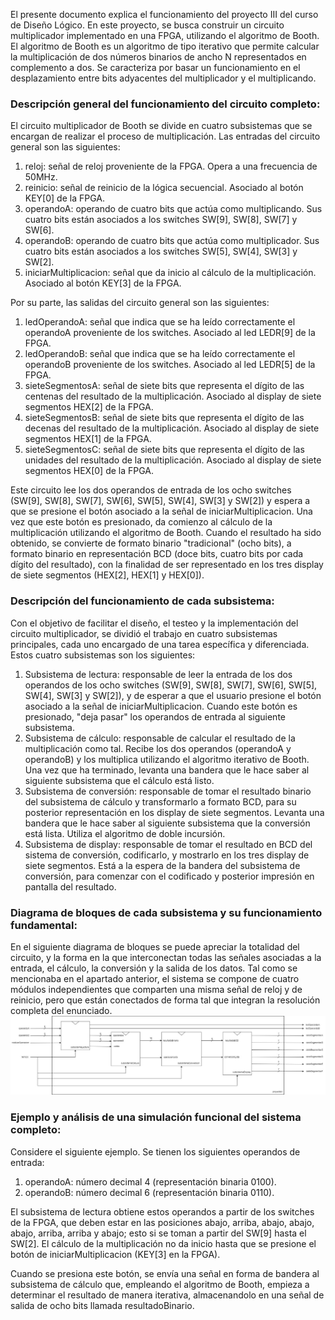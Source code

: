 El presente documento explica el funcionamiento del proyecto III del curso de Diseño Lógico. En este proyecto, se busca construir un circuito multiplicador implementado en una FPGA, utilizando el algoritmo de Booth.
El algoritmo de Booth es un algoritmo de tipo iterativo que permite calcular la multiplicación de dos números binarios de ancho N representados en complemento a dos. Se caracteriza por
basar un funcionamiento en el desplazamiento entre bits adyacentes del multiplicador y el multiplicando.

### Descripción general del funcionamiento del circuito completo:
El circuito multiplicador de Booth se divide en cuatro subsistemas que se encargan de realizar el proceso de multiplicación. Las entradas del circuito general son las siguientes:

1. reloj: señal de reloj proveniente de la FPGA. Opera a una frecuencia de 50MHz.
2. reinicio: señal de reinicio de la lógica secuencial. Asociado al botón KEY[0] de la FPGA.
3. operandoA: operando de cuatro bits que actúa como multiplicando. Sus cuatro bits están asociados a los switches SW[9], SW[8], SW[7] y SW[6].
4. operandoB: operando de cuatro bits que actúa como multiplicador. Sus cuatro bits están asociados a los switches SW[5], SW[4], SW[3] y SW[2].
5. iniciarMultiplicacion: señal que da inicio al cálculo de la multiplicación. Asociado al botón KEY[3] de la FPGA.

Por su parte, las salidas del circuito general son las siguientes:

1. ledOperandoA: señal que indica que se ha leído correctamente el operandoA proveniente de los switches. Asociado al led LEDR[9] de la FPGA.
2. ledOperandoB: señal que indica que se ha leído correctamente el operandoB proveniente de los switches. Asociado al led LEDR[5] de la FPGA.
3. sieteSegmentosA: señal de siete bits que representa el dígito de las centenas del resultado de la multiplicación. Asociado al display de siete segmentos HEX[2] de la FPGA.
4. sieteSegmentosB: señal de siete bits que representa el dígito de las decenas del resultado de la multiplicación. Asociado al display de siete segmentos HEX[1] de la FPGA.
5. sieteSegmentosC: señal de siete bits que representa el dígito de las unidades del resultado de la multiplicación. Asociado al display de siete segmentos HEX[0] de la FPGA.

Este circuito lee los dos operandos de entrada de los ocho switches (SW[9], SW[8], SW[7], SW[6], SW[5], SW[4], SW[3] y SW[2]) y espera a que se presione el botón asociado a la señal
de iniciarMultiplicacion. Una vez que este botón es presionado, da comienzo al cálculo de la multiplicación utilizando el algoritmo de Booth. Cuando el resultado ha sido 
obtenido, se convierte de formato binario "tradicional" (ocho bits), a formato binario en representación BCD (doce bits, cuatro bits por cada dígito del resultado), con la finalidad
de ser representado en los tres display de siete segmentos (HEX[2], HEX[1] y HEX[0]).

### Descripción del funcionamiento de cada subsistema:
Con el objetivo de facilitar el diseño, el testeo y la implementación del circuito multiplicador, se dividió el trabajo en cuatro subsistemas principales, cada uno encargado de una tarea
específica y diferenciada. Estos cuatro subsistemas son los siguientes:

1. Subsistema de lectura: responsable de leer la entrada de los dos operandos de los ocho switches (SW[9], SW[8], SW[7], SW[6], SW[5], SW[4], SW[3] y SW[2]), y de esperar a que el usuario
presione el botón asociado a la señal de iniciarMultiplicacion. Cuando este botón es presionado, "deja pasar" los operandos de entrada al siguiente subsistema.
2. Subsistema de cálculo: responsable de calcular el resultado de la multiplicación como tal. Recibe los dos operandos (operandoA y operandoB) y los multiplica utilizando el algoritmo iterativo
de Booth. Una vez que ha terminado, levanta una bandera que le hace saber al siguiente subsistema que el cálculo está listo.
3. Subsistema de conversión: responsable de tomar el resultado binario del subsistema de cálculo y transformarlo a formato BCD, para su posterior representación en los display de siete segmentos.
Levanta una bandera que le hace saber al siguiente subsistema que la conversión está lista. Utiliza el algoritmo de doble incursión.
4. Subsistema de display: responsable de tomar el resultado en BCD del sistema de conversión, codificarlo, y mostrarlo en los tres display de siete segmentos. Está a la espera
de la bandera del subsistema de conversión, para comenzar con el codificado y posterior impresión en pantalla del resultado.

### Diagrama de bloques de cada subsistema y su funcionamiento fundamental:
En el siguiente diagrama de bloques se puede apreciar la totalidad del circuito, y la forma en la que interconectan todas las señales asociadas a la entrada, el cálculo, la conversión y la salida de los datos. Tal como se mencionaba en el apartado anterior, el sistema se compone de cuatro módulos independientes que comparten
una misma señal de reloj y de reinicio, pero que están conectados de forma tal que integran la resolución completa del enunciado.
![Diagrama de bloques](https://github.com/anaelenaBC/EL3307ProyectoIII/blob/main/diagrama.png)

### Ejemplo y análisis de una simulación funcional del sistema completo:
Considere el siguiente ejemplo. Se tienen los siguientes operandos de entrada:
1. operandoA: número decimal 4 (representación binaria 0100).
2. operandoB: número decimal 6 (representación binaria 0110).

El subsistema de lectura obtiene estos operandos a partir de los switches de la FPGA, que deben estar en las posiciones abajo, arriba, abajo, abajo, abajo, arriba, arriba y abajo; esto si se toman a partir del SW[9] hasta el SW[2]. El cálculo de la multiplicación no da inicio hasta que se presione el botón de iniciarMultiplicacion (KEY[3] en la FPGA).

Cuando se presiona este botón, se envía una señal en forma de bandera al subsistema de cálculo que, empleando el algoritmo de Booth, empieza a determinar el resultado
de manera iterativa, almacenandolo en una señal de salida de ocho bits llamada resultadoBinario.
